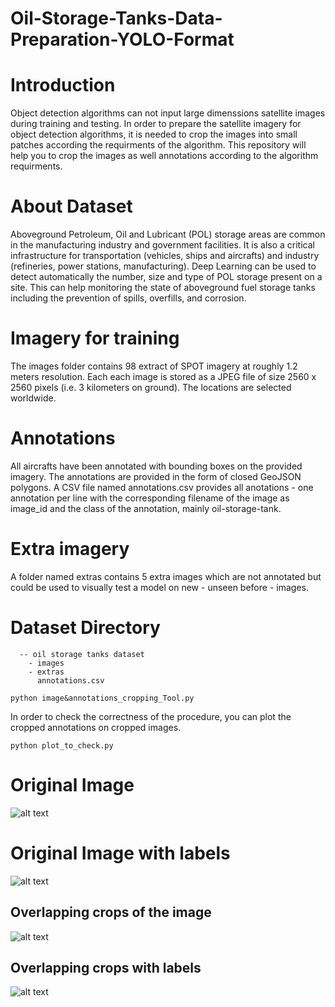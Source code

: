 # Oil-Storage-Tanks-Data-Preparation-YOLO-Format

# Introduction
Object detection algorithms can not input large dimenssions satellite images during training and testing. In order to prepare the satellite imagery for object detection algorithms, it is needed to crop the images into small patches according the requirments of the algorithm. This repository will help you to crop the images as well annotations according to the algorithm requirments.


# About Dataset
Aboveground Petroleum, Oil and Lubricant (POL) storage areas are common in the manufacturing industry and government facilities. It is also a critical infrastructure for transportation (vehicles, ships and aircrafts) and industry (refineries, power stations, manufacturing). Deep Learning can be used to detect automatically the number, size and type of POL storage present on a site. This can help monitoring the state of aboveground fuel storage tanks including the prevention of spills, overfills, and corrosion.


# Imagery for training
The images folder contains 98 extract of SPOT imagery at roughly 1.2 meters resolution. Each each image is stored as a JPEG file of size 2560 x 2560 pixels (i.e. 3 kilometers on ground). The locations are selected worldwide.

# Annotations
All aircrafts have been annotated with bounding boxes on the provided imagery. The annotations are provided in the form of closed GeoJSON polygons. A CSV file named annotations.csv provides all anotations - one annotation per line with the corresponding filename of the image as image_id and the class of the annotation, mainly oil-storage-tank.


# Extra imagery
A folder named extras contains 5 extra images which are not annotated but could be used to visually test a model on new - unseen before - images.

# Dataset Directory
  ```
    -- oil storage tanks dataset 
      - images
      - extras
        annotations.csv
  ```
  
  ```
  python image&annotations_cropping_Tool.py 
  ```
  
  In order to check the correctness of the procedure, you can plot the cropped annotations on cropped images.
```
python plot_to_check.py
```


# Original Image
![alt text](https://github.com/shah0nawaz/Oil-Storage-Tanks-Data-Preparation-YOLO-Format/blob/main/plots/1cdf51ee-e753-437f-b22f-7fcd7e9e2bfe.jpg)
# Original Image with labels
![alt text](https://github.com/shah0nawaz/Oil-Storage-Tanks-Data-Preparation-YOLO-Format/blob/main/plots/1cdf51ee-e753-437f-b22f-7fcd7e9e2bfe_result.jpg)

## Overlapping crops of the image
![alt text](https://github.com/shah0nawaz/Oil-Storage-Tanks-Data-Preparation-YOLO-Format/blob/main/plots/Drawing1.png)
## Overlapping crops with labels
![alt text](https://github.com/shah0nawaz/Oil-Storage-Tanks-Data-Preparation-YOLO-Format/blob/main/plots/Drawing2.png)

